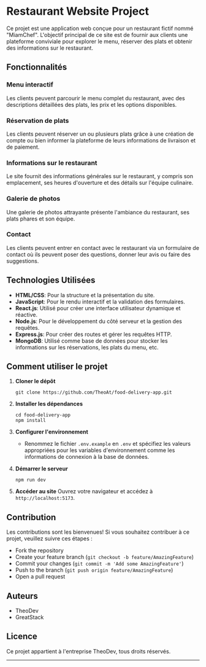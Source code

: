 # Restaurant Website Project

Ce projet est une application web conçue pour un restaurant fictif nommé "MiamChef". L'objectif principal de ce site est de fournir aux clients une plateforme conviviale pour explorer le menu, réserver des plats et obtenir des informations sur le restaurant.

## Fonctionnalités

### Menu interactif
Les clients peuvent parcourir le menu complet du restaurant, avec des descriptions détaillées des plats, les prix et les options disponibles. 

### Réservation de plats
Les clients peuvent réserver un ou plusieurs plats grâce à une création de compte ou bien informer la plateforme de leurs informations de livraison et de paiement.

### Informations sur le restaurant
Le site fournit des informations générales sur le restaurant, y compris son emplacement, ses heures d'ouverture et des détails sur l'équipe culinaire.

### Galerie de photos
Une galerie de photos attrayante présente l'ambiance du restaurant, ses plats phares et son équipe.

### Contact
Les clients peuvent entrer en contact avec le restaurant via un formulaire de contact où ils peuvent poser des questions, donner leur avis ou faire des suggestions.

## Technologies Utilisées

- **HTML/CSS**: Pour la structure et la présentation du site.
- **JavaScript**: Pour le rendu interactif et la validation des formulaires.
- **React.js**: Utilisé pour créer une interface utilisateur dynamique et réactive.
- **Node.js**: Pour le développement du côté serveur et la gestion des requêtes.
- **Express.js**: Pour créer des routes et gérer les requêtes HTTP.
- **MongoDB**: Utilisé comme base de données pour stocker les informations sur les réservations, les plats du menu, etc.

## Comment utiliser le projet

1. **Cloner le dépôt**
   ```
   git clone https://github.com/TheoAt/food-delivery-app.git
   ```

2. **Installer les dépendances**
   ```
   cd food-delivery-app
   npm install
   ```

3. **Configurer l'environnement**
   - Renommez le fichier `.env.example` en `.env` et spécifiez les valeurs appropriées pour les variables d'environnement comme les informations de connexion à la base de données.

4. **Démarrer le serveur**
   ```
   npm run dev
   ```

5. **Accéder au site**
   Ouvrez votre navigateur et accédez à `http://localhost:5173`.

## Contribution

Les contributions sont les bienvenues! Si vous souhaitez contribuer à ce projet, veuillez suivre ces étapes :
- Fork the repository
- Create your feature branch (`git checkout -b feature/AmazingFeature`)
- Commit your changes (`git commit -m 'Add some AmazingFeature'`)
- Push to the branch (`git push origin feature/AmazingFeature`)
- Open a pull request

## Auteurs

- TheoDev
- GreatStack

## Licence

Ce projet appartient à l'entreprise TheoDev, tous droits réservés.

---
